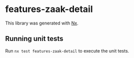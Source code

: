 # features-zaak-detail

This library was generated with [Nx](https://nx.dev).

## Running unit tests

Run `nx test features-zaak-detail` to execute the unit tests.
